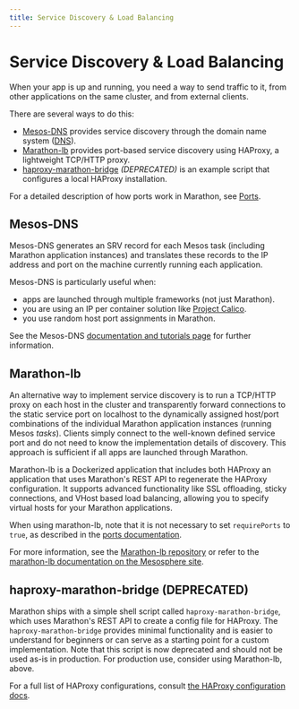 ```yaml
---
title: Service Discovery & Load Balancing
---
```


# Service Discovery & Load Balancing

When your app is up and running, you need a way to send traffic to it, from other applications on the same cluster, and from external clients.

There are several ways to do this:

* [Mesos-DNS](https://github.com/mesosphere/mesos-dns) provides service discovery through the domain name system ([DNS](http://en.wikipedia.org/wiki/Domain_Name_System)).
* [Marathon-lb](https://github.com/mesosphere/marathon-lb) provides port-based service discovery using HAProxy, a lightweight TCP/HTTP proxy.
* [haproxy-marathon-bridge](https://github.com/mesosphere/marathon/blob/master/examples/haproxy-marathon-bridge) *(DEPRECATED)* is an example script that configures a local HAProxy installation.

For a detailed description of how ports work in Marathon, see [Ports](ports.html).

## Mesos-DNS

Mesos-DNS generates an SRV record for each Mesos task (including Marathon application instances) and translates these records to the IP address and port on the machine currently running each application.

Mesos-DNS is particularly useful when:

* apps are launched through multiple frameworks (not just Marathon).
* you are using an IP per container solution like [Project Calico](http://www.projectcalico.org/).
* you use random host port assignments in Marathon.

See the Mesos-DNS [documentation and tutorials page](http://mesosphere.github.io/mesos-dns/) for further information.

## Marathon-lb

An alternative way to implement service discovery is to run a TCP/HTTP proxy on each host in the cluster and transparently forward connections to the static service port on localhost to the dynamically assigned host/port combinations of the individual Marathon application instances (running Mesos *tasks*). Clients simply connect to the well-known defined service port and do not need to know the implementation details of discovery. This approach is sufficient if all apps are launched through Marathon.

Marathon-lb is a Dockerized application that includes both HAProxy an application that uses Marathon's REST API to regenerate the HAProxy configuration. It supports advanced functionality like SSL offloading, sticky connections, and VHost based load balancing, allowing you to specify virtual hosts for your Marathon applications.

When using marathon-lb, note that it is not necessary to set `requirePorts` to `true`, as described in the [ports documentation](ports.html).

For more information, see the [Marathon-lb repository](https://github.com/mesosphere/marathon-lb) or refer to the [marathon-lb documentation on the Mesosphere site](https://docs.mesosphere.com/administration/service-discovery-with-marathon-lb/service-discovery-and-load-balancing-with-marathon-lb/).

## haproxy-marathon-bridge (DEPRECATED)

Marathon ships with a simple shell script called `haproxy-marathon-bridge`, which uses Marathon's REST API to create a config file for HAProxy. The `haproxy-marathon-bridge` provides minimal functionality and is easier to understand for beginners or can serve as a starting point for a custom implementation. Note that this script is now deprecated and should not be used as-is in production. For production use, consider using Marathon-lb, above.

For a full list of HAProxy configurations, consult [the HAProxy configuration docs](http://cbonte.github.io/haproxy-dconv/configuration-1.5.html).
